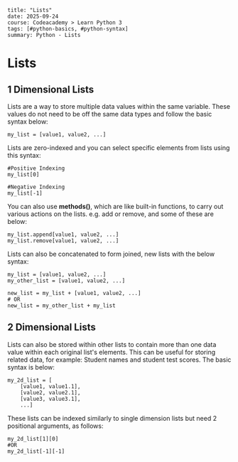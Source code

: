```
title: "Lists"
date: 2025-09-24
course: Codeacademy > Learn Python 3
tags: [#python-basics, #python-syntax]
summary: Python - Lists
```

# Lists

## 1 Dimensional Lists
Lists are a way to store multiple data values within the same variable. These values do not need to be off the same data types and follow the basic syntax below:
```
my_list = [value1, value2, ...]
```

Lists are zero-indexed and you can select specific elements from lists using this syntax:
```
#Positive Indexing
my_list[0]

#Negative Indexing
my_list[-1]
```
You can also use **methods()**, which are like built-in functions, to carry out various actions on the lists. e.g. add or remove, and some of these are below:
```
my_list.append[value1, value2, ...]
my_list.remove[value1, value2, ...]
```

Lists can also be concatenated to form joined, new lists with the below syntax:
```
my_list = [value1, value2, ...]
my_other_list = [value1, value2, ...]

new_list = my_list + [value1, value2, ...]
# OR
new_list = my_other_list + my_list
```

## 2 Dimensional Lists
Lists can also be stored within other lists to contain more than one data value within each original list's elements. This can be useful for storing related data, for example: Student names and student test scores. The basic syntax is below:
```
my_2d_list = [
    [value1, value1.1],
    [value2, value2.1],
    [value3, value3.1],
    ...]
```

These lists can be indexed similarly to single dimension lists but need 2 positional arguments, as follows:
```
my_2d_list[1][0]
#OR
my_2d_list[-1][-1]
```